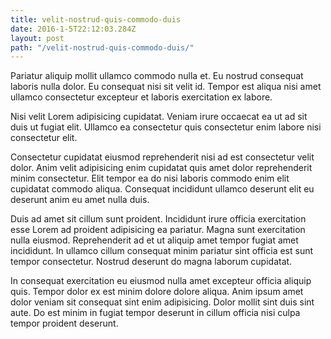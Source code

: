 ```yaml
---
title: velit-nostrud-quis-commodo-duis
date: 2016-1-5T22:12:03.284Z
layout: post
path: "/velit-nostrud-quis-commodo-duis/"
---
```


Pariatur aliquip mollit ullamco commodo nulla et. Eu nostrud consequat laboris nulla dolor. Eu consequat nisi sit velit id. Tempor est aliqua nisi amet ullamco consectetur excepteur et laboris exercitation ex labore.

Nisi velit Lorem adipisicing cupidatat. Veniam irure occaecat ea ut ad sit duis ut fugiat elit. Ullamco ea consectetur quis consectetur enim labore nisi consectetur elit.

Consectetur cupidatat eiusmod reprehenderit nisi ad est consectetur velit dolor. Anim velit adipisicing enim cupidatat quis amet dolor reprehenderit minim consectetur. Elit tempor ea do nisi laboris commodo enim elit cupidatat commodo aliqua. Consequat incididunt ullamco deserunt elit eu deserunt anim eu amet nulla duis.

Duis ad amet sit cillum sunt proident. Incididunt irure officia exercitation esse Lorem ad proident adipisicing ea pariatur. Magna sunt exercitation nulla eiusmod. Reprehenderit ad et ut aliquip amet tempor fugiat amet incididunt. In ullamco cillum consequat minim pariatur sint officia est sunt tempor consectetur. Nostrud deserunt do magna laborum cupidatat.

In consequat exercitation eu eiusmod nulla amet excepteur officia aliquip quis. Tempor dolor ex est minim dolore dolore aliqua. Anim ipsum amet dolor veniam sit consequat sint enim adipisicing. Dolor mollit sint duis sint aute. Do est minim in fugiat tempor deserunt in cillum officia nisi culpa tempor proident deserunt.